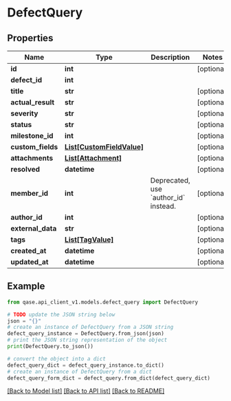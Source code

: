 # DefectQuery


## Properties

Name | Type | Description | Notes
------------ | ------------- | ------------- | -------------
**id** | **int** |  | [optional] 
**defect_id** | **int** |  | 
**title** | **str** |  | [optional] 
**actual_result** | **str** |  | [optional] 
**severity** | **str** |  | [optional] 
**status** | **str** |  | [optional] 
**milestone_id** | **int** |  | [optional] 
**custom_fields** | [**List[CustomFieldValue]**](CustomFieldValue.md) |  | [optional] 
**attachments** | [**List[Attachment]**](Attachment.md) |  | [optional] 
**resolved** | **datetime** |  | [optional] 
**member_id** | **int** | Deprecated, use &#x60;author_id&#x60; instead. | [optional] 
**author_id** | **int** |  | [optional] 
**external_data** | **str** |  | [optional] 
**tags** | [**List[TagValue]**](TagValue.md) |  | [optional] 
**created_at** | **datetime** |  | [optional] 
**updated_at** | **datetime** |  | [optional] 

## Example

```python
from qase.api_client_v1.models.defect_query import DefectQuery

# TODO update the JSON string below
json = "{}"
# create an instance of DefectQuery from a JSON string
defect_query_instance = DefectQuery.from_json(json)
# print the JSON string representation of the object
print(DefectQuery.to_json())

# convert the object into a dict
defect_query_dict = defect_query_instance.to_dict()
# create an instance of DefectQuery from a dict
defect_query_form_dict = defect_query.from_dict(defect_query_dict)
```
[[Back to Model list]](../README.md#documentation-for-models) [[Back to API list]](../README.md#documentation-for-api-endpoints) [[Back to README]](../README.md)


